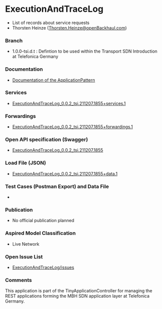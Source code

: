 # ExecutionAndTraceLog
- List of records about service requests
- Thorsten Heinze (Thorsten.Heinze@openBackhaul.com)

### Branch
- 1.0.0-tsi.d.t : Defintion to be used within the Transport SDN Introduction at Telefonica Germany

### Documentation
- [Documentation of the ApplicationPattern](https://github.com/openBackhaul/ApplicationPattern/tree/tsi)

### Services
- [ExecutionAndTraceLog_0.0.2_tsi.211207.1855+services.1](./ExecutionAndTraceLog_0.0.2_tsi.211207.1855+services.1.xlsx)

### Forwardings
- [ExecutionAndTraceLog_0.0.2_tsi.211207.1855+forwardings.1](./ExecutionAndTraceLog_0.0.2_tsi.211207.1855+forwardings.1.xlsx)

### Open API specification (Swagger)
- [ExecutionAndTraceLog_0.0.2_tsi.211207.1855](ExecutionAndTraceLog_0.0.2_tsi.211207.1855.yaml)

### Load File (JSON)
- [ExecutionAndTraceLog_0.0.2_tsi.211207.1855+data.1](ExecutionAndTraceLog_0.0.2_tsi.211207.1855+data.1.json)

### Test Cases (Postman Export) and Data File
- 

### Publication
- No official publication planned

### Aspired Model Classification
- Live Network

### Open Issue List
- [ExecutionAndTraceLog/issues](../../issues)

### Comments
This application is part of the TinyApplicationController for managing the REST applications forming the MBH SDN application layer at Telefonica Germany.
